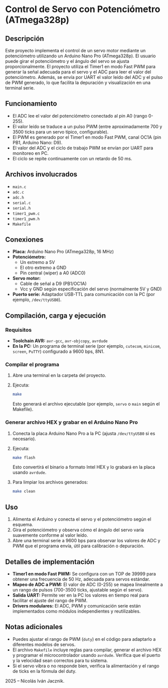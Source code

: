 # Control de Servo con Potenciómetro (ATmega328p)

## Descripción

Este proyecto implementa el control de un servo motor mediante un potenciómetro utilizando un Arduino Nano Pro (ATmega328p). El usuario puede girar el potenciómetro y el ángulo del servo se ajusta proporcionalmente. El proyecto utiliza el Timer1 en modo Fast PWM para generar la señal adecuada para el servo y el ADC para leer el valor del potenciómetro. Además, se envía por UART el valor leído del ADC y el pulso de PWM generado, lo que facilita la depuración y visualización en una terminal serie.

## Funcionamiento

- El ADC lee el valor del potenciómetro conectado al pin A0 (rango 0-255).
- El valor leído se traduce a un pulso PWM (entre aproximadamente 700 y 3500 ticks para un servo típico, configurable).
- El PWM es generado por el Timer1 en modo Fast PWM, canal OC1A (pin PB1, Arduino Nano: D9).
- El valor del ADC y el ciclo de trabajo PWM se envían por UART para monitoreo en PC.
- El ciclo se repite continuamente con un retardo de 50 ms.

## Archivos involucrados

- `main.c`
- `adc.c`
- `adc.h`
- `serial.c`
- `serial.h`
- `timer1_pwm.c`
- `timer1_pwm.h`
- `Makefile`

## Conexiones

- **Placa:** Arduino Nano Pro (ATmega328p, 16 MHz)
- **Potenciómetro:**
  - Un extremo a 5V
  - El otro extremo a GND
  - Pin central (wiper) a A0 (ADC0)
- **Servo motor:**
  - Cable de señal a D9 (PB1/OC1A)
  - Vcc y GND según especificación del servo (normalmente 5V y GND)
- **Puerto serie:** Adaptador USB-TTL para comunicación con la PC (por ejemplo, `/dev/ttyUSB0`).

## Compilación, carga y ejecución

### Requisitos

- **Toolchain AVR:** `avr-gcc`, `avr-objcopy`, `avrdude`
- **En la PC:** Un programa de terminal serie (por ejemplo, `cutecom`, `minicom`, `screen`, `PuTTY`) configurado a 9600 bps, 8N1.

### Compilar el programa

1. Abre una terminal en la carpeta del proyecto.
2. Ejecuta:

   ```sh
   make
   ```

   Esto generará el archivo ejecutable (por ejemplo, `servo` o `main` según el Makefile).

### Generar archivo HEX y grabar en el Arduino Nano Pro

1. Conecta la placa Arduino Nano Pro a la PC (ajusta `/dev/ttyUSB0` si es necesario).
2. Ejecuta:

   ```sh
   make flash
   ```

   Esto convertirá el binario a formato Intel HEX y lo grabará en la placa usando `avrdude`.

3. Para limpiar los archivos generados:

   ```sh
   make clean
   ```

## Uso

1. Alimenta el Arduino y conecta el servo y el potenciómetro según el esquema.
2. Gira el potenciómetro y observa cómo el ángulo del servo varía suavemente conforme al valor leído.
3. Abre una terminal serie a 9600 bps para observar los valores de ADC y PWM que el programa envía, útil para calibración o depuración.

## Detalles de implementación

- **Timer1 en modo Fast PWM:** Se configura con un TOP de 39999 para obtener una frecuencia de 50 Hz, adecuada para servos estándar.
- **Mapeo de ADC a PWM:** El valor de ADC (0-255) se mapea linealmente a un rango de pulsos (700-3500 ticks, ajustable según el servo).
- **Salida UART:** Permite ver en la PC los valores en tiempo real para facilitar el ajuste del rango de PWM.
- **Drivers modulares:** El ADC, PWM y comunicación serie están implementados como módulos independientes y reutilizables.

## Notas adicionales

- Puedes ajustar el rango de PWM (`duty`) en el código para adaptarlo a diferentes modelos de servos.
- El archivo `Makefile` incluye reglas para compilar, generar el archivo HEX y programar el microcontrolador usando `avrdude`. Verifica que el puerto y la velocidad sean correctos para tu sistema.
- Si el servo vibra o no responde bien, verifica la alimentación y el rango de ticks en la fórmula del duty.

2025 – Nicolás Iván Jacznik.